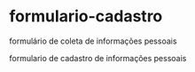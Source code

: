 # formulario-cadastro
formulário de coleta de informações pessoais

formulario de cadastro de informações pessoais
